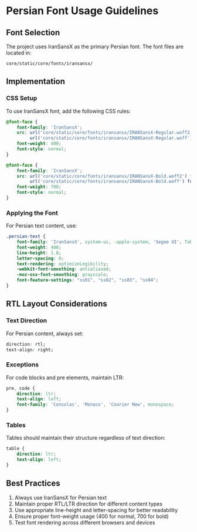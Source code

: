 # Persian Font Usage Guidelines

## Font Selection
The project uses IranSansX as the primary Persian font. The font files are located in:
```
core/static/core/fonts/iransansx/
```

## Implementation

### CSS Setup
To use IranSansX font, add the following CSS rules:

```css
@font-face {
    font-family: 'IranSansX';
    src: url('core/static/core/fonts/iransansx/IRANSansX-Regular.woff2') format('woff2'),
         url('core/static/core/fonts/iransansx/IRANSansX-Regular.woff') format('woff');
    font-weight: 400;
    font-style: normal;
}

@font-face {
    font-family: 'IranSansX';
    src: url('core/static/core/fonts/iransansx/IRANSansX-Bold.woff2') format('woff2'),
         url('core/static/core/fonts/iransansx/IRANSansX-Bold.woff') format('woff');
    font-weight: 700;
    font-style: normal;
}
```

### Applying the Font
For Persian text content, use:

```css
.persian-text {
    font-family: 'IranSansX', system-ui, -apple-system, 'Segoe UI', Tahoma, Arial, sans-serif;
    font-weight: 400;
    line-height: 1.8;
    letter-spacing: 0;
    text-rendering: optimizeLegibility;
    -webkit-font-smoothing: antialiased;
    -moz-osx-font-smoothing: grayscale;
    font-feature-settings: "ss01", "ss02", "ss03", "ss04";
}
```

## RTL Layout Considerations

### Text Direction
For Persian content, always set:
```css
direction: rtl;
text-align: right;
```

### Exceptions
For code blocks and pre elements, maintain LTR:
```css
pre, code {
    direction: ltr;
    text-align: left;
    font-family: 'Consolas', 'Monaco', 'Courier New', monospace;
}
```

### Tables
Tables should maintain their structure regardless of text direction:
```css
table {
    direction: ltr;
    text-align: left;
}
```

## Best Practices

1. Always use IranSansX for Persian text
2. Maintain proper RTL/LTR direction for different content types
3. Use appropriate line-height and letter-spacing for better readability
4. Ensure proper font-weight usage (400 for normal, 700 for bold)
5. Test font rendering across different browsers and devices
